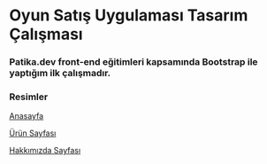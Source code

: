 # Oyun Satış Uygulaması Tasarım Çalışması

### Patika.dev front-end eğitimleri kapsamında Bootstrap ile yaptığım ilk çalışmadır.

### Resimler

[Anasayfa](https://i.hizliresim.com/nghn7am.png)

[Ürün Sayfası](https://i.hizliresim.com/rdvemjo.png)

[Hakkımızda Sayfası](https://i.hizliresim.com/7c1f2n6.png)
